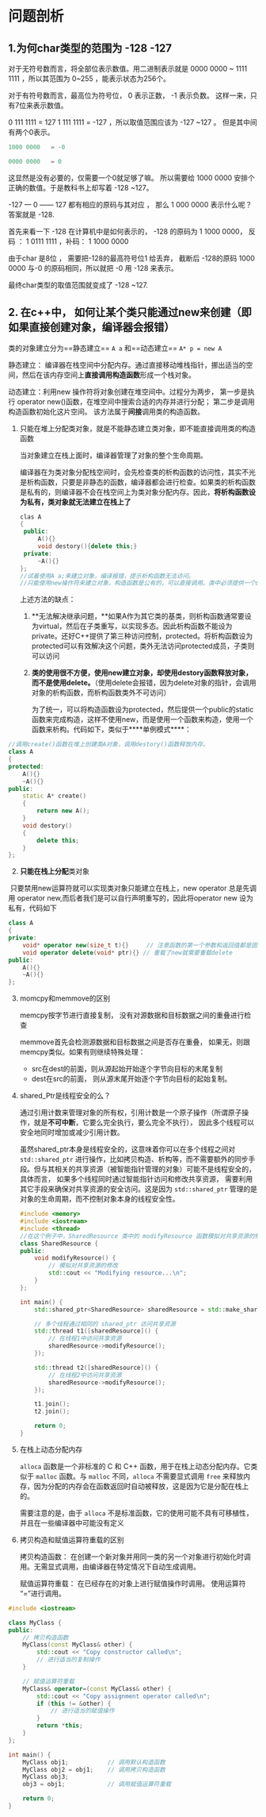 # 问题剖析

## 1.为何char类型的范围为 -128 -127

对于无符号数而言，将全部位表示数值。用二进制表示就是 0000  0000 ~ 1111 1111 ，所以其范围为 0~255 ，能表示状态为256个。

对于有符号数而言，最高位为符号位， 0 表示正数， -1 表示负数。 这样一来，只有7位来表示数值。

 0 111 1111 = 127
 1 111 1111 = -127   ，所以取值范围应该为 -127 ~127 。 但是其中间有两个0表示。   

```c
1000 0000   = -0  

0000 0000   = 0  
```

这显然是没有必要的，仅需要一个0就足够了嘛。 所以需要给 1000 0000 安排个正确的数值。于是教科书上却写着 -128 ~127。 

-127 — 0 —— 127 都有相应的原码与其对应 ， 那么 1 000 0000 表示什么呢？ 答案就是 -128.

首先来看一下 -128 在计算机中是如何表示的， -128 的原码为 1 1000 0000， 反码 ： 1 0111 1111 ，补码： 1 1000 0000   

由于char 是8位 ， 需要把-128的最高符号位1 给丢弃， 截断后 -128的原码 1000 0000 与-0 的原码相同，所以就把 -0 用 -128 来表示。

 最终char类型的取值范围就变成了 -128 ~127.

## 2. 在c++中， 如何让某个类只能通过new来创建（即如果直接创建对象，编译器会报错）

类的对象建立分为==静态建立==  ```A a``` 和==动态建立== ```A* p = new A```

静态建立： 编译器在栈空间中分配内存。通过直接移动堆栈指针，挪出适当的空间，然后在该内存空间上**直接调用构造函数**形成一个栈对象。

动态建立：利用new 操作符将对象创建在堆空间中。过程分为两步， 第一步是执行 operator new()函数，在堆空间中搜索合适的内存并进行分配； 第二步是调用构造函数初始化这片空间。 该方法属于**间接**调用类的构造函数。

1. 只能在堆上分配类对象，就是不能静态建立类对象，即不能直接调用类的构造函数

   当对象建立在栈上面时，编译器管理了对象的整个生命周期。

   编译器在为类对象分配栈空间时，会先检查类的析构函数的访问性，其实不光是析构函数，只要是非静态的函数，编译器都会进行检查。如果类的析构函数是私有的，则编译器不会在栈空间上为类对象分配内存。因此，**将析构函数设为私有，类对象就无法建立在栈上了**

   ```c++
   clas A
   {
   	public:
   	 	A(){}
   	 	void destory(){delete this;}
   	private:
       	~A(){}
   };
   //试着使用A a;来建立对象，编译报错，提示析构函数无法访问。
   //只能使用new操作符来建立对象，构造函数是公有的，可以直接调用。类中必须提供一个destory函数，来进行内存空间的释放。类对象使用完成后，必须调用destory函数。
   
   ```

   上述方法的缺点：

   1. **无法解决继承问题，**如果A作为其它类的基类，则析构函数通常要设为virtual，然后在子类重写，以实现多态。因此析构函数不能设为private。还好C++提供了第三种访问控制，protected。将析构函数设为protected可以有效解决这个问题，类外无法访问protected成员，子类则可以访问

   2. **类的使用很不方便，使用new建立对象，却使用destory函数释放对象，而不是使用delete。**（使用delete会报错，因为delete对象的指针，会调用对象的析构函数，而析构函数类外不可访问）

      为了统一，可以将构造函数设为protected，然后提供一个public的static函数来完成构造，这样不使用new，而是使用一个函数来构造，使用一个函数来析构。代码如下，类似于***\*单例模式\****：

```c++
//调用create()函数在堆上创建类A对象，调用destory()函数释放内存。
class A  
{  
protected:  
    A(){}  
    ~A(){}  
public:  
    static A* create()  
    {  
        return new A();  
    }  
    void destory()  
    {  
        delete this;  
    }  
};
```

2. **只能在栈上分配**类对象

​	只要禁用new运算符就可以实现类对象只能建立在栈上，new operator 总是先调用 operator new,而后者我们是可以自行声明重写的，因此将operator new 设为私有，代码如下

```c++
class A  
{  
private:  
    void* operator new(size_t t){}     // 注意函数的第一个参数和返回值都是固定的  
    void operator delete(void* ptr){} // 重载了new就需要重载delete  
public:  
    A(){}  
    ~A(){}  
};
```

3. momcpy和memmove的区别

   memcpy按字节进行直接复制， 没有对源数据和目标数据之间的重叠进行检查

   memmove首先会检测源数据和目标数据之间是否存在重叠， 如果无，则跟memcpy类似。如果有则继续特殊处理：

   - src在dest的前面，则从源起始开始逐个字节向目标的末尾复制
   - dest在src的前面， 则从源末尾开始逐个字节向目标的起始复制。

4. shared_Ptr是线程安全的么？

   通过引用计数来管理对象的所有权，引用计数是一个原子操作（所谓原子操作，就是**不可中断**，它要么完全执行，要么完全不执行）， 因此多个线程可以安全地同时增加或减少引用计数。

   虽然shared_ptr本身是线程安全的，这意味着你可以在多个线程之间对 `std::shared_ptr` 进行操作，比如拷贝构造、析构等，而不需要额外的同步手段。但与其相关的共享资源（被智能指针管理的对象）可能不是线程安全的，具体而言， 如果多个线程同时通过智能指针访问和修改共享资源， 需要利用其它手段来确保对共享资源的安全访问。这是因为 `std::shared_ptr` 管理的是对象的生命周期，而不控制对象本身的线程安全性。

   ```c++
   #include <memory>
   #include <iostream>
   #include <thread>
   //在这个例子中，SharedResource 类中的 modifyResource 函数模拟对共享资源的修改。虽然 std::shared_ptr 本身是线程安全的，但是由于两个线程同时访问了共享的 sharedResource 对象，这可能导致竞态条件，从而使得输出结果不一致。
   class SharedResource {
   public:
       void modifyResource() {
           // 模拟对共享资源的修改
           std::cout << "Modifying resource...\n";
       }
   };
   
   int main() {
       std::shared_ptr<SharedResource> sharedResource = std::make_shared<SharedResource>();
   
       // 多个线程通过相同的 shared_ptr 访问共享资源
       std::thread t1([sharedResource]() {
           // 在线程1中访问共享资源
           sharedResource->modifyResource();
       });
   
       std::thread t2([sharedResource]() {
           // 在线程2中访问共享资源
           sharedResource->modifyResource();
       });
   
       t1.join();
       t2.join();
   
       return 0;
   }
   
   ```

   

 5. 在栈上动态分配内存	

    `alloca` 函数是一个非标准的 C 和 C++ 函数，用于在栈上动态分配内存。它类似于 `malloc` 函数。与 `malloc` 不同，`alloca` 不需要显式调用 `free` 来释放内存，因为分配的内存会在函数返回时自动被释放，这是因为它是分配在栈上的。

    需要注意的是，由于 `alloca` 不是标准函数，它的使用可能不具有可移植性，并且在一些编译器中可能没有定义

6. 拷贝构造和赋值运算符重载的区别

   拷贝构造函数： 在创建一个新对象并用同一类的另一个对象进行初始化时调用。无需显式调用，由编译器在特定情况下自动生成调用。

   赋值运算符重载： 在已经存在的对象上进行赋值操作时调用。 使用运算符 “=”进行调用。

```c++
#include <iostream>

class MyClass {
public:
    // 拷贝构造函数
    MyClass(const MyClass& other) {
        std::cout << "Copy constructor called\n";
        // 进行适当的复制操作
    }

    // 赋值运算符重载
    MyClass& operator=(const MyClass& other) {
        std::cout << "Copy assignment operator called\n";
        if (this != &other) {
            // 进行适当的赋值操作
        }
        return *this;
    }
};

int main() {
    MyClass obj1;           // 调用默认构造函数
    MyClass obj2 = obj1;    // 调用拷贝构造函数
    MyClass obj3;
    obj3 = obj1;            // 调用赋值运算符重载

    return 0;
}

```

